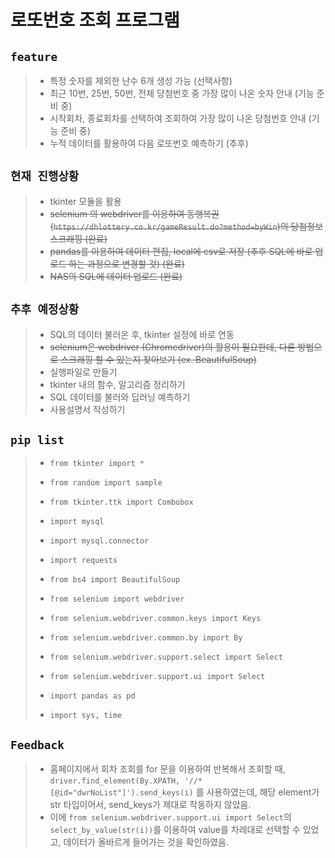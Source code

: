 # 로또번호 조회 프로그램

## `feature`
> - 특정 숫자를 제외한 난수 6개 생성 가능 (선택사항)
> - 최근 10번, 25번, 50번, 전체 당첨번호 중 가장 많이 나온 숫자 안내 (기능 준비 중)
> - 시작회차, 종료회차를 선택하여 조회하여 가장 많이 나온 당첨번호 안내 (기능 준비 중)
> - 누적 데이터를 활용하여 다음 로또번호 예측하기 (추후)

## `현재 진행상황`
> - tkinter 모듈을 활용
> - ~~selenium 의 webdriver를 이용하여 동행복권(`https://dhlottery.co.kr/gameResult.do?method=byWin`)의 당첨정보 스크래핑 (완료)~~
> - ~~pandas를 이용하여 데이터 편집, local에 csv로 저장 (추후 SQL에 바로 업로드 하는 과정으로 변경할 것) (완료)~~
> - ~~NAS의 SQL에 데이터 업로드 (완료)~~

## `추후 예정상황`
> - SQL의 데이터 불러온 후, tkinter 설정에 바로 연동
> - ~~selenium은 webdriver (Chromedriver)의 활용이 필요한데, 다른 방법으로 스크래핑 할 수 있는지 찾아보기 (ex. BeautifulSoup)~~
> - 실행파일로 만들기
> - tkinter 내의 함수, 알고리즘 정리하기
> - SQL 데이터를 불러와 딥러닝 예측하기
> - 사용설명서 작성하기

## `pip list`
> - `from tkinter import *`
> - `from random import sample`
> - `from tkinter.ttk import Combobox`
> 
> - `import mysql`
> - `import mysql.connector`
>
> - `import requests`
> - `from bs4 import BeautifulSoup`
> - `from selenium import webdriver`
> - `from selenium.webdriver.common.keys import Keys`
> - `from selenium.webdriver.common.by import By`
> - `from selenium.webdriver.support.select import Select`
> - `from selenium.webdriver.support.ui import Select`
> - `import pandas as pd`
> - `import sys, time`


## `Feedback`
> - 홈페이지에서 회차 조회를 for 문을 이용하여 반복해서 조회할 때, `driver.find_element(By.XPATH, '//*[@id="dwrNoList"]').send_keys(i)` 를 사용하였는데, 해당 element가 str 타입이어서, send_keys가 제대로 작동하지 않았음.
> - 이에 `from selenium.webdriver.support.ui import Select`의 `select_by_value(str(i))`를 이용하여 value를 차례대로 선택할 수 있었고, 데이터가 올바르게 들어가는 것을 확인하였음.

